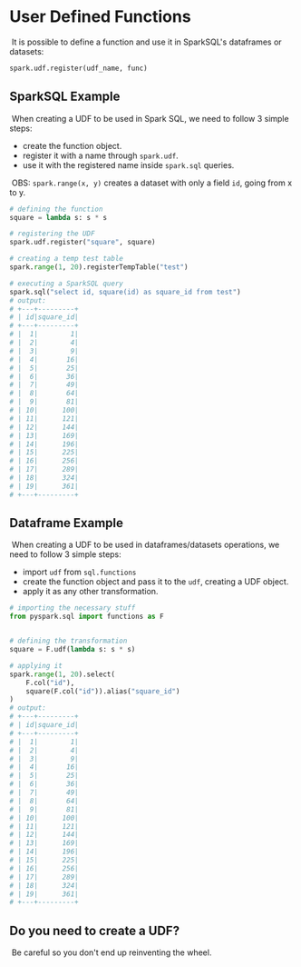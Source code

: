 # User Defined Functions

​	It is possible to define a function and use it in SparkSQL's dataframes or datasets:

```python
spark.udf.register(udf_name, func)
```

## SparkSQL Example

​	When creating a UDF to be used in Spark SQL, we need to follow 3 simple steps:

- create the function object.
- register it with a name through `spark.udf`.
- use it with the registered name inside `spark.sql` queries.

​	OBS: `spark.range(x, y)` creates a dataset with only a field `id`, going from x to y.

```python
# defining the function
square = lambda s: s * s

# registering the UDF
spark.udf.register("square", square)

# creating a temp test table
spark.range(1, 20).registerTempTable("test")

# executing a SparkSQL query
spark.sql("select id, square(id) as square_id from test")
# output:
# +---+---------+
# | id|square_id|
# +---+---------+
# |  1|        1|
# |  2|        4|
# |  3|        9|
# |  4|       16|
# |  5|       25|
# |  6|       36|
# |  7|       49|
# |  8|       64|
# |  9|       81|
# | 10|      100|
# | 11|      121|
# | 12|      144|
# | 13|      169|
# | 14|      196|
# | 15|      225|
# | 16|      256|
# | 17|      289|
# | 18|      324|
# | 19|      361|
# +---+---------+
```

## Dataframe Example

​	When creating a UDF to be used in dataframes/datasets operations, we need to follow 3 simple steps:

- import `udf` from `sql.functions`
- create the function object and pass it to the `udf`, creating a UDF object.
- apply it as any other transformation.

```python
# importing the necessary stuff
from pyspark.sql import functions as F


# defining the transformation
square = F.udf(lambda s: s * s)

# applying it
spark.range(1, 20).select(
    F.col("id"),
    square(F.col("id")).alias("square_id")
)
# output:
# +---+---------+
# | id|square_id|
# +---+---------+
# |  1|        1|
# |  2|        4|
# |  3|        9|
# |  4|       16|
# |  5|       25|
# |  6|       36|
# |  7|       49|
# |  8|       64|
# |  9|       81|
# | 10|      100|
# | 11|      121|
# | 12|      144|
# | 13|      169|
# | 14|      196|
# | 15|      225|
# | 16|      256|
# | 17|      289|
# | 18|      324|
# | 19|      361|
# +---+---------+
```

## Do you need to create a UDF?

​	Be careful so you don't end up reinventing the wheel.
